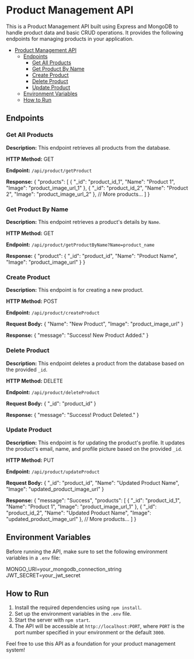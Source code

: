 # Product Management API

This is a Product Management API built using Express and MongoDB to handle product data and basic CRUD operations. It provides the following endpoints for managing products in your application.

- [Product Management API](#product-management-api)
  - [Endpoints](#endpoints)
    - [Get All Products](#get-all-products)
    - [Get Product By Name](#get-product-by-name)
    - [Create Product](#create-product)
    - [Delete Product](#delete-product)
    - [Update Product](#update-product)
  - [Environment Variables](#environment-variables)
  - [How to Run](#how-to-run)

## Endpoints

### Get All Products

**Description:** This endpoint retrieves all products from the database.

**HTTP Method:** GET

**Endpoint:** `/api/product/getProduct`

**Response:**
{
  "products": [
    {
      "_id": "product_id_1",
      "Name": "Product 1",
      "Image": "product_image_url_1"
    },
    {
      "_id": "product_id_2",
      "Name": "Product 2",
      "Image": "product_image_url_2"
    },
    // More products...
  ]
}

### Get Product By Name

**Description:** This endpoint retrieves a product's details by `Name`.

**HTTP Method:** GET

**Endpoint:** `/api/product/getProductByName?Name=product_name`

**Response:**
{
  "product": {
    "_id": "product_id",
    "Name": "Product Name",
    "Image": "product_image_url"
  }
}

### Create Product

**Description:** This endpoint is for creating a new product.

**HTTP Method:** POST

**Endpoint:** `/api/product/createProduct`

**Request Body:**
{
  "Name": "New Product",
  "Image": "product_image_url"
}

**Response:**
{
  "message": "Success! New Product Added."
}

### Delete Product

**Description:** This endpoint deletes a product from the database based on the provided `_id`.

**HTTP Method:** DELETE

**Endpoint:** `/api/product/deleteProduct`

**Request Body:**
{
"_id": "product_id"
}

**Response:**
{
"message": "Success! Product Deleted."
}

### Update Product

**Description:** This endpoint is for updating the product's profile. It updates the product's email, name, and profile picture based on the provided `_id`.

**HTTP Method:** PUT

**Endpoint:** `/api/product/updateProduct`

**Request Body:**
{
  "_id": "product_id",
  "Name": "Updated Product Name",
  "Image": "updated_product_image_url"
}

**Response:**
{
  "message": "Success",
  "products": [
    {
      "_id": "product_id_1",
      "Name": "Product 1",
      "Image": "product_image_url_1"
    },
    {
      "_id": "product_id_2",
      "Name": "Updated Product Name",
      "Image": "updated_product_image_url"
    },
    // More products...
  ]
}

## Environment Variables

Before running the API, make sure to set the following environment variables in a `.env` file:

MONGO_URI=your_mongodb_connection_string
JWT_SECRET=your_jwt_secret

## How to Run

1. Install the required dependencies using `npm install`.
2. Set up the environment variables in the `.env` file.
3. Start the server with `npm start`.
4. The API will be accessible at `http://localhost:PORT`, where `PORT` is the port number specified in your environment or the default `3000`.

Feel free to use this API as a foundation for your product management system!